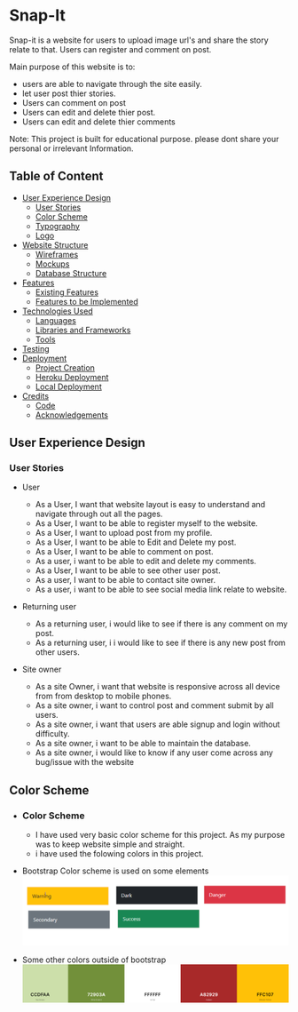# Snap-It

Snap-it is a website for users to upload image url's and share the story relate to that.
Users can register and comment on post. 

Main purpose of this website is to:

- users are able to navigate through the site easily.
- let user post thier stories.
- Users can comment on post 
- Users can edit and delete thier post.
- Users can edit and delete thier comments

Note: This project is built for educational purpose. please dont share your personal or irrelevant Information.

## Table of Content

* [User Experience Design](#User-Experience-Design)
    * [User Stories](#User-Stories)
    * [Color Scheme](#Color-Scheme)
    * [Typography](#)
    * [Logo](#)
* [Website Structure](#)
    * [Wireframes](#)
    * [Mockups](#)
    * [Database Structure](#)
* [Features](#features)
    * [Existing Features](#Existing-Features)
    * [Features to be Implemented](#Features-to-be-Implemented)
* [Technologies Used](#technologies-used)
    * [Languages](#Languages)
    * [Libraries and Frameworks](#Libraries-and-Frameworks)
    * [Tools](#Tools)
* [Testing](#Testing)
* [Deployment](#deployment)
    * [Project Creation](#Project-Creation)
    * [Heroku Deployment](#Heroku-Deployment)
    * [Local Deployment](#Local-Deployment)
* [Credits](#credits)
    * [Code](#Code)
    * [Acknowledgements](#Acknowledgements)

## User Experience Design

### User Stories

* User
    * As a User, I want that website layout is easy to understand and navigate through out all the pages.
    * As a User, I want to be able to register myself to the website.
    * As a User, I want to upload post from my profile.
    * As a User, I want to be able to Edit and Delete my post.
    * As a User, I want to be able to comment on post.
    * As a user, i want to be able to edit and delete my comments.
    * As a User, I want to be able to see other user post.
    * As a user, I want to be able to contact site owner.
    * As a user, i want to be able to see social media link relate to website.

* Returning user 
    * As a returning user, i would like to see if there is any comment on my post.
    * As a returning user, i i would like to see if there is any new post from other users.

* Site owner
    * As a site Owner, i want that website is responsive across all device from from desktop to mobile phones.
    * As a site owner, i want to control post and comment submit by all users.
    * As a site owner, i want that users are able signup and login without difficulty.
    * As a site owner, i want to be able to maintain the database.
    * As a site owner, i would like to know if any user come across any bug/issue with the website

## Color Scheme

* ### Color Scheme
    * I have used very basic color scheme for this project. As my purpose was to keep website simple and straight.
    * i have used the folowing colors in this project.
* Bootstrap Color scheme is used on some elements 
      ![Bootstrap-colors](https://github.com/tashi-sk/flask-snap-it/blob/master/color-pallete/bootstrap-color.png "Bootstrap-colors")

* Some other colors outside of bootstrap 
![Color-Pallete](https://github.com/tashi-sk/flask-snap-it/blob/master/color-pallete/color-pallete.png "colors-pallete")
